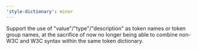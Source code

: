 ```yaml
---
'style-dictionary': minor
---
```


Support the use of "value"/"type"/"description" as token names or token group names, at the sacrifice of now no longer being able to combine non-W3C and W3C syntax within the same token dictionary.
